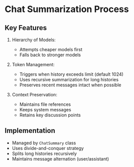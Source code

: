 # Chat Summarization Process

## Key Features

1. Hierarchy of Models:
   - Attempts cheaper models first
   - Falls back to stronger models

2. Token Management:
   - Triggers when history exceeds limit (default 1024)
   - Uses recursive summarization for long histories
   - Preserves recent messages intact when possible

3. Context Preservation:
   - Maintains file references
   - Keeps system messages
   - Retains key discussion points

## Implementation

- Managed by `ChatSummary` class
- Uses divide-and-conquer strategy
- Splits long histories recursively
- Maintains message alternation (user/assistant)
